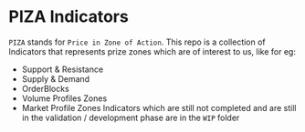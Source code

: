 # PIZA Indicators
`PIZA` stands for `Price in Zone of Action`. This repo is a collection of Indicators that represents prize zones which are of interest to us, like for eg:
- Support & Resistance
- Supply & Demand
- OrderBlocks
- Volume Profiles Zones
- Market Profile Zones
Indicators which are still not completed and are still in the validation / development phase are in the `WIP` folder

